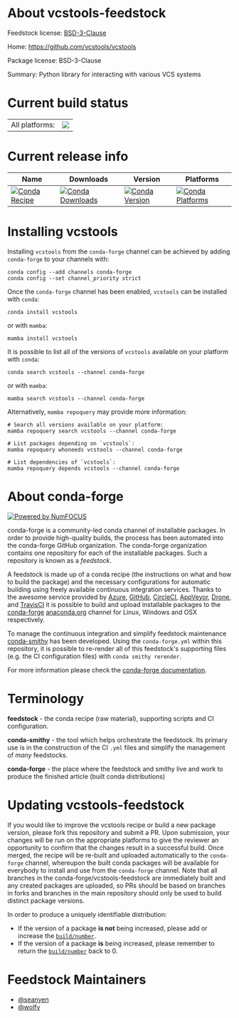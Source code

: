 About vcstools-feedstock
========================

Feedstock license: [BSD-3-Clause](https://github.com/conda-forge/vcstools-feedstock/blob/main/LICENSE.txt)

Home: https://github.com/vcstools/vcstools

Package license: BSD-3-Clause

Summary: Python library for interacting with various VCS systems

Current build status
====================


<table><tr><td>All platforms:</td>
    <td>
      <a href="https://dev.azure.com/conda-forge/feedstock-builds/_build/latest?definitionId=8088&branchName=main">
        <img src="https://dev.azure.com/conda-forge/feedstock-builds/_apis/build/status/vcstools-feedstock?branchName=main">
      </a>
    </td>
  </tr>
</table>

Current release info
====================

| Name | Downloads | Version | Platforms |
| --- | --- | --- | --- |
| [![Conda Recipe](https://img.shields.io/badge/recipe-vcstools-green.svg)](https://anaconda.org/conda-forge/vcstools) | [![Conda Downloads](https://img.shields.io/conda/dn/conda-forge/vcstools.svg)](https://anaconda.org/conda-forge/vcstools) | [![Conda Version](https://img.shields.io/conda/vn/conda-forge/vcstools.svg)](https://anaconda.org/conda-forge/vcstools) | [![Conda Platforms](https://img.shields.io/conda/pn/conda-forge/vcstools.svg)](https://anaconda.org/conda-forge/vcstools) |

Installing vcstools
===================

Installing `vcstools` from the `conda-forge` channel can be achieved by adding `conda-forge` to your channels with:

```
conda config --add channels conda-forge
conda config --set channel_priority strict
```

Once the `conda-forge` channel has been enabled, `vcstools` can be installed with `conda`:

```
conda install vcstools
```

or with `mamba`:

```
mamba install vcstools
```

It is possible to list all of the versions of `vcstools` available on your platform with `conda`:

```
conda search vcstools --channel conda-forge
```

or with `mamba`:

```
mamba search vcstools --channel conda-forge
```

Alternatively, `mamba repoquery` may provide more information:

```
# Search all versions available on your platform:
mamba repoquery search vcstools --channel conda-forge

# List packages depending on `vcstools`:
mamba repoquery whoneeds vcstools --channel conda-forge

# List dependencies of `vcstools`:
mamba repoquery depends vcstools --channel conda-forge
```


About conda-forge
=================

[![Powered by
NumFOCUS](https://img.shields.io/badge/powered%20by-NumFOCUS-orange.svg?style=flat&colorA=E1523D&colorB=007D8A)](https://numfocus.org)

conda-forge is a community-led conda channel of installable packages.
In order to provide high-quality builds, the process has been automated into the
conda-forge GitHub organization. The conda-forge organization contains one repository
for each of the installable packages. Such a repository is known as a *feedstock*.

A feedstock is made up of a conda recipe (the instructions on what and how to build
the package) and the necessary configurations for automatic building using freely
available continuous integration services. Thanks to the awesome service provided by
[Azure](https://azure.microsoft.com/en-us/services/devops/), [GitHub](https://github.com/),
[CircleCI](https://circleci.com/), [AppVeyor](https://www.appveyor.com/),
[Drone](https://cloud.drone.io/welcome), and [TravisCI](https://travis-ci.com/)
it is possible to build and upload installable packages to the
[conda-forge](https://anaconda.org/conda-forge) [anaconda.org](https://anaconda.org/)
channel for Linux, Windows and OSX respectively.

To manage the continuous integration and simplify feedstock maintenance
[conda-smithy](https://github.com/conda-forge/conda-smithy) has been developed.
Using the ``conda-forge.yml`` within this repository, it is possible to re-render all of
this feedstock's supporting files (e.g. the CI configuration files) with ``conda smithy rerender``.

For more information please check the [conda-forge documentation](https://conda-forge.org/docs/).

Terminology
===========

**feedstock** - the conda recipe (raw material), supporting scripts and CI configuration.

**conda-smithy** - the tool which helps orchestrate the feedstock.
                   Its primary use is in the construction of the CI ``.yml`` files
                   and simplify the management of *many* feedstocks.

**conda-forge** - the place where the feedstock and smithy live and work to
                  produce the finished article (built conda distributions)


Updating vcstools-feedstock
===========================

If you would like to improve the vcstools recipe or build a new
package version, please fork this repository and submit a PR. Upon submission,
your changes will be run on the appropriate platforms to give the reviewer an
opportunity to confirm that the changes result in a successful build. Once
merged, the recipe will be re-built and uploaded automatically to the
`conda-forge` channel, whereupon the built conda packages will be available for
everybody to install and use from the `conda-forge` channel.
Note that all branches in the conda-forge/vcstools-feedstock are
immediately built and any created packages are uploaded, so PRs should be based
on branches in forks and branches in the main repository should only be used to
build distinct package versions.

In order to produce a uniquely identifiable distribution:
 * If the version of a package **is not** being increased, please add or increase
   the [``build/number``](https://docs.conda.io/projects/conda-build/en/latest/resources/define-metadata.html#build-number-and-string).
 * If the version of a package **is** being increased, please remember to return
   the [``build/number``](https://docs.conda.io/projects/conda-build/en/latest/resources/define-metadata.html#build-number-and-string)
   back to 0.

Feedstock Maintainers
=====================

* [@seanyen](https://github.com/seanyen/)
* [@wolfv](https://github.com/wolfv/)

